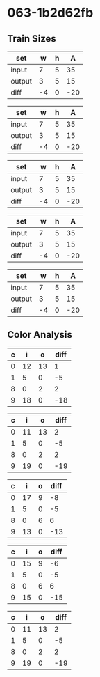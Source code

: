 # 063-1b2d62fb
## Train Sizes

|set|w|h|A|
|---|---|---|---|
|input|7|5|35|
|output|3|5|15|
|diff|-4|0|-20|


|set|w|h|A|
|---|---|---|---|
|input|7|5|35|
|output|3|5|15|
|diff|-4|0|-20|


|set|w|h|A|
|---|---|---|---|
|input|7|5|35|
|output|3|5|15|
|diff|-4|0|-20|


|set|w|h|A|
|---|---|---|---|
|input|7|5|35|
|output|3|5|15|
|diff|-4|0|-20|


|set|w|h|A|
|---|---|---|---|
|input|7|5|35|
|output|3|5|15|
|diff|-4|0|-20|


## Color Analysis

|c|i|o|diff|
|---|---|---|---|
|0|12|13|1|
|1|5|0|-5|
|8|0|2|2|
|9|18|0|-18|


|c|i|o|diff|
|---|---|---|---|
|0|11|13|2|
|1|5|0|-5|
|8|0|2|2|
|9|19|0|-19|


|c|i|o|diff|
|---|---|---|---|
|0|17|9|-8|
|1|5|0|-5|
|8|0|6|6|
|9|13|0|-13|


|c|i|o|diff|
|---|---|---|---|
|0|15|9|-6|
|1|5|0|-5|
|8|0|6|6|
|9|15|0|-15|


|c|i|o|diff|
|---|---|---|---|
|0|11|13|2|
|1|5|0|-5|
|8|0|2|2|
|9|19|0|-19|

